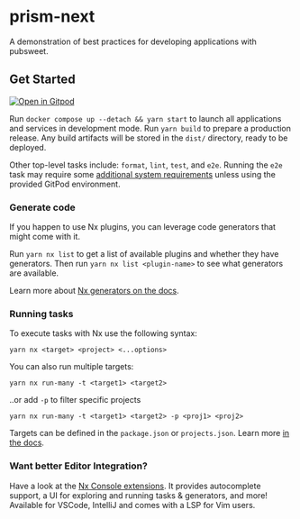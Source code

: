 # prism-next

A demonstration of best practices for developing applications with pubsweet.

## Get Started

[![Open in Gitpod](https://gitpod.io/button/open-in-gitpod.svg)](https://gitpod.io/#https://github.com/drkstr101/prism-next)

Run `docker compose up --detach && yarn start` to launch all applications and services in development mode. Run `yarn build` to prepare a production release. Any build artifacts will be stored in the `dist/` directory, ready to be deployed.

Other top-level tasks include: `format`, `lint`, `test`, and `e2e`. Running the `e2e` task may require some [additional system requirements](https://docs.cypress.io/guides/getting-started/installing-cypress#System-requirements) unless using the provided GitPod environment.

### Generate code

If you happen to use Nx plugins, you can leverage code generators that might come with it.

Run `yarn nx list` to get a list of available plugins and whether they have generators. Then run `yarn nx list <plugin-name>` to see what generators are available.

Learn more about [Nx generators on the docs](https://nx.dev/plugin-features/use-code-generators).

### Running tasks

To execute tasks with Nx use the following syntax:

```shell
yarn nx <target> <project> <...options>
```

You can also run multiple targets:

```shell
yarn nx run-many -t <target1> <target2>
```

..or add `-p` to filter specific projects

```shell
yarn nx run-many -t <target1> <target2> -p <proj1> <proj2>
```

Targets can be defined in the `package.json` or `projects.json`. Learn more [in the docs](https://nx.dev/core-features/run-tasks).

### Want better Editor Integration?

Have a look at the [Nx Console extensions](https://nx.dev/nx-console). It provides autocomplete support, a UI for exploring and running tasks & generators, and more! Available for VSCode, IntelliJ and comes with a LSP for Vim users.
